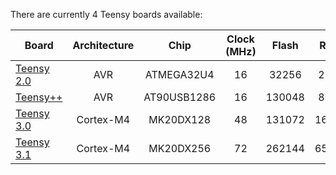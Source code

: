 There are currently 4 Teensy boards available:

  | Board | Architecture | Chip | Clock (MHz) | Flash | RAM | EEPROM |
  |-------|:------------:|:----:|:-----------:|:-----:|:---:|:------:|
  | [Teensy 2.0](teensy20.md) | AVR | ATMEGA32U4 | 16 | 32256 | 2560 | 1024 |
  | [Teensy++](teensypp.md)   | AVR | AT90USB1286 | 16 | 130048 | 8192 | 4096 |
  | [Teensy 3.0](teensy30.md) | Cortex-M4 | MK20DX128 | 48 | 131072 | 16384 | 2048 |
  | [Teensy 3.1](teensy31.md) | Cortex-M4 | MK20DX256 | 72 | 262144 | 65536 | 2048 | 

